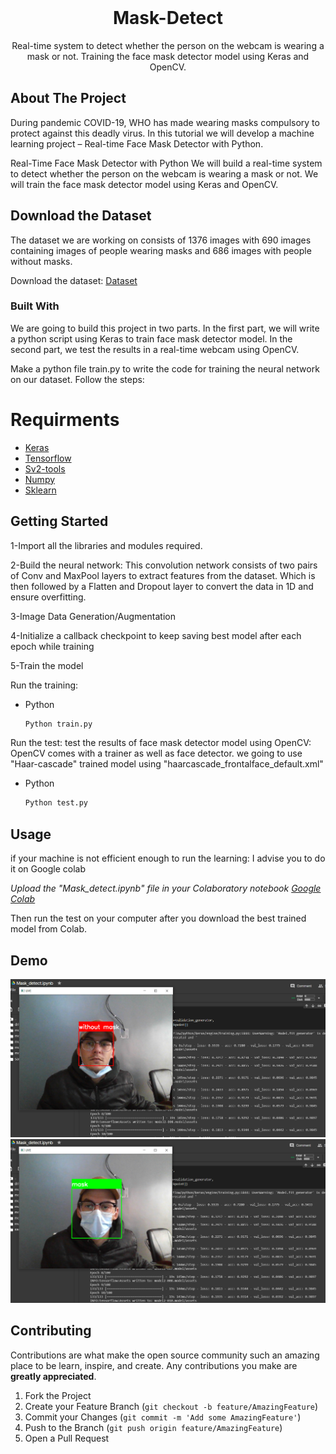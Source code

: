 <br />
<p align="center">
  
  <h1 align="center">Mask-Detect</h1>

  <p align="center">
    Real-time system to detect whether the person on the webcam is wearing a mask or not. Training the face mask detector model using Keras and OpenCV.
    <br />
   
</p>

<!-- ABOUT THE PROJECT -->

## About The Project

During pandemic COVID-19, WHO has made wearing masks compulsory to protect against this deadly virus. In this tutorial we will develop a machine learning project – Real-time Face Mask Detector with Python.

Real-Time Face Mask Detector with Python
We will build a real-time system to detect whether the person on the webcam is wearing a mask or not. We will train the face mask detector model using Keras and OpenCV.

## Download the Dataset

The dataset we are working on consists of 1376 images with 690 images containing images of people wearing masks and 686 images with people without masks.

Download the dataset: [Dataset](https://data-flair.training/blogs/download-face-mask-data/)

### Built With

We are going to build this project in two parts. In the first part, we will write a python script using Keras to train face mask detector model. In the second part, we test the results in a real-time webcam using OpenCV.

Make a python file train.py to write the code for training the neural network on our dataset. Follow the steps:

# Requirments

- [Keras](https://pypi.org/project/Keras/)
- [Tensorflow](https://pypi.org/project/tensorflow/)
- [Sv2-tools](https://pypi.org/project/cv2-tools/)
- [Numpy](https://pypi.org/project/numpy/)
- [Sklearn](https://pypi.org/project/sklearn/)

<!-- GETTING STARTED -->

## Getting Started

1-Import all the libraries and modules required.

2-Build the neural network:
This convolution network consists of two pairs of Conv and MaxPool layers to extract features from the dataset. Which is then followed by a Flatten and Dropout layer to convert the data in 1D and ensure overfitting.

3-Image Data Generation/Augmentation

4-Initialize a callback checkpoint to keep saving best model after each epoch while training

5-Train the model

Run the training:

- Python
  ```sh
  Python train.py
  ```

Run the test:
test the results of face mask detector model using OpenCV:
OpenCV comes with a trainer as well as face detector. we going to use "Haar-cascade" trained model using
"haarcascade_frontalface_default.xml"

- Python
  ```sh
  Python test.py
  ```

## Usage

if your machine is not efficient enough to run the learning:
I advise you to do it on Google colab

_Upload the "Mask_detect.ipynb" file in your Colaboratory notebook [Google Colab](https://colab.research.google.com/)_

Then run the test on your computer after you download the best trained model from Colab.

## Demo

![without_mask](img/mask_test_1.png)
![mask](img/mask_test_2.png)

## Contributing

Contributions are what make the open source community such an amazing place to be learn, inspire, and create. Any contributions you make are **greatly appreciated**.

1. Fork the Project
2. Create your Feature Branch (`git checkout -b feature/AmazingFeature`)
3. Commit your Changes (`git commit -m 'Add some AmazingFeature'`)
4. Push to the Branch (`git push origin feature/AmazingFeature`)
5. Open a Pull Request
